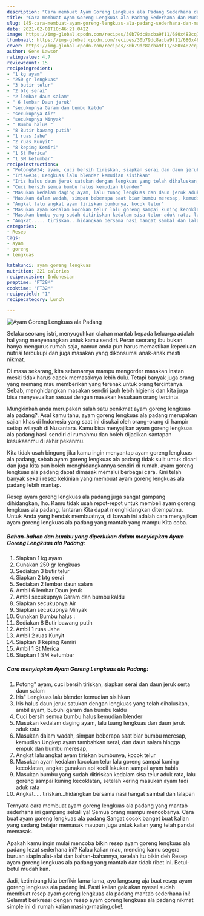 ```yaml
---
description: "Cara membuat Ayam Goreng Lengkuas ala Padang⁣ Sederhana dan Mudah Dibuat"
title: "Cara membuat Ayam Goreng Lengkuas ala Padang⁣ Sederhana dan Mudah Dibuat"
slug: 145-cara-membuat-ayam-goreng-lengkuas-ala-padang-sederhana-dan-mudah-dibuat
date: 2021-02-01T10:46:21.042Z
image: https://img-global.cpcdn.com/recipes/30b79dc8acba9f11/680x482cq70/ayam-goreng-lengkuas-ala-padang⁣-foto-resep-utama.jpg
thumbnail: https://img-global.cpcdn.com/recipes/30b79dc8acba9f11/680x482cq70/ayam-goreng-lengkuas-ala-padang⁣-foto-resep-utama.jpg
cover: https://img-global.cpcdn.com/recipes/30b79dc8acba9f11/680x482cq70/ayam-goreng-lengkuas-ala-padang⁣-foto-resep-utama.jpg
author: Gene Lawson
ratingvalue: 4.7
reviewcount: 15
recipeingredient:
- "1 kg ayam"
- "250 gr lengkuas"
- "3 butir telur"
- "2 btg serai"
- "2 lembar daun salam"
- " 6 lembar Daun jeruk"
- "secukupnya Garam dan bumbu kaldu"
- "secukupnya Air"
- "secukupnya Minyak"
- " Bumbu halus "
- "8 Butir bawang putih"
- "1 ruas Jahe"
- "2 ruas Kunyit"
- "8 keping Kemiri"
- "1 St Merica"
- "1 SM ketumbar"
recipeinstructions:
- "Potong&#34; ayam, cuci bersih tiriskan, siapkan serai dan daun jeruk serta daun salam"
- "Iris&#34; Lengkuas lalu blender kemudian sisihkan"
- "Iris halus daun jeruk satukan dengan lengkuas yang telah dihaluskan, ambil ayam, bubuhi garam dan bumbu kaldu"
- "Cuci bersih semua bumbu halus kemudian blender"
- "Masukan kedalam daging ayam, lalu tuang lengkuas dan daun jeruk aduk rata"
- "Masukan dalam wadah, simpan beberapa saat biar bumbu meresap, kemudian Ungkep ayam tambahkan serai, dan daun salam hingga empuk dan bumbu meresap,"
- "Angkat lalu angkat ayam tiriskan bumbunya, kocok telur"
- "Masukan ayam kedalam kocokan telur lalu goreng sampai kuning kecoklatan, angkat gunakan api kecil lakukan sampai ayam habis"
- "Masukan bumbu yang sudah ditiriskan kedalam sisa telur aduk rata, lalu goreng sampai kuning kecoklatan, setelah kering masukan ayam tadi aduk rata"
- "Angkat..... tiriskan...hidangkan bersama nasi hangat sambal dan lalapan"
categories:
- Resep
tags:
- ayam
- goreng
- lengkuas

katakunci: ayam goreng lengkuas 
nutrition: 221 calories
recipecuisine: Indonesian
preptime: "PT28M"
cooktime: "PT32M"
recipeyield: "1"
recipecategory: Lunch

---
```



![Ayam Goreng Lengkuas ala Padang⁣](https://img-global.cpcdn.com/recipes/30b79dc8acba9f11/680x482cq70/ayam-goreng-lengkuas-ala-padang⁣-foto-resep-utama.jpg)

Selaku seorang istri, menyuguhkan olahan mantab kepada keluarga adalah hal yang menyenangkan untuk kamu sendiri. Peran seorang ibu bukan hanya mengurus rumah saja, namun anda pun harus memastikan keperluan nutrisi tercukupi dan juga masakan yang dikonsumsi anak-anak mesti nikmat.

Di masa  sekarang, kita sebenarnya mampu mengorder masakan instan meski tidak harus capek memasaknya lebih dulu. Tetapi banyak juga orang yang memang mau memberikan yang terenak untuk orang tercintanya. Sebab, menghidangkan masakan sendiri jauh lebih higienis dan kita juga bisa menyesuaikan sesuai dengan masakan kesukaan orang tercinta. 



Mungkinkah anda merupakan salah satu penikmat ayam goreng lengkuas ala padang⁣?. Asal kamu tahu, ayam goreng lengkuas ala padang⁣ merupakan sajian khas di Indonesia yang saat ini disukai oleh orang-orang di hampir setiap wilayah di Nusantara. Kamu bisa menyajikan ayam goreng lengkuas ala padang⁣ hasil sendiri di rumahmu dan boleh dijadikan santapan kesukaanmu di akhir pekanmu.

Kita tidak usah bingung jika kamu ingin menyantap ayam goreng lengkuas ala padang⁣, sebab ayam goreng lengkuas ala padang⁣ tidak sulit untuk dicari dan juga kita pun boleh menghidangkannya sendiri di rumah. ayam goreng lengkuas ala padang⁣ dapat dimasak memalui berbagai cara. Kini telah banyak sekali resep kekinian yang membuat ayam goreng lengkuas ala padang⁣ lebih mantap.

Resep ayam goreng lengkuas ala padang⁣ juga sangat gampang dihidangkan, lho. Kamu tidak usah repot-repot untuk membeli ayam goreng lengkuas ala padang⁣, lantaran Kita dapat menghidangkan ditempatmu. Untuk Anda yang hendak membuatnya, di bawah ini adalah cara menyajikan ayam goreng lengkuas ala padang⁣ yang mantab yang mampu Kita coba.

<!--inarticleads1-->

##### Bahan-bahan dan bumbu yang diperlukan dalam menyiapkan Ayam Goreng Lengkuas ala Padang⁣:

1. Siapkan 1 kg ayam
1. Gunakan 250 gr lengkuas
1. Sediakan 3 butir telur⁣
1. Siapkan 2 btg serai⁣
1. Sediakan 2 lembar daun salam⁣
1. Ambil  6 lembar Daun jeruk
1. Ambil secukupnya Garam dan bumbu kaldu
1. Siapkan secukupnya Air
1. Siapkan secukupnya Minyak
1. Gunakan  Bumbu halus :
1. Sediakan 8 Butir bawang putih
1. Ambil 1 ruas Jahe
1. Ambil 2 ruas Kunyit
1. Siapkan 8 keping Kemiri
1. Ambil 1 St Merica
1. Siapkan 1 SM ketumbar




<!--inarticleads2-->

##### Cara menyiapkan Ayam Goreng Lengkuas ala Padang⁣:

1. Potong&#34; ayam, cuci bersih tiriskan, siapkan serai dan daun jeruk serta daun salam
1. Iris&#34; Lengkuas lalu blender kemudian sisihkan
1. Iris halus daun jeruk satukan dengan lengkuas yang telah dihaluskan, ambil ayam, bubuhi garam dan bumbu kaldu
1. Cuci bersih semua bumbu halus kemudian blender
1. Masukan kedalam daging ayam, lalu tuang lengkuas dan daun jeruk aduk rata
1. Masukan dalam wadah, simpan beberapa saat biar bumbu meresap, kemudian Ungkep ayam tambahkan serai, dan daun salam hingga empuk dan bumbu meresap,
1. Angkat lalu angkat ayam tiriskan bumbunya, kocok telur
1. Masukan ayam kedalam kocokan telur lalu goreng sampai kuning kecoklatan, angkat gunakan api kecil lakukan sampai ayam habis
1. Masukan bumbu yang sudah ditiriskan kedalam sisa telur aduk rata, lalu goreng sampai kuning kecoklatan, setelah kering masukan ayam tadi aduk rata
1. Angkat..... tiriskan...hidangkan bersama nasi hangat sambal dan lalapan




Ternyata cara membuat ayam goreng lengkuas ala padang⁣ yang mantab sederhana ini gampang sekali ya! Semua orang mampu mencobanya. Cara buat ayam goreng lengkuas ala padang⁣ Sangat cocok banget buat kalian yang sedang belajar memasak maupun juga untuk kalian yang telah pandai memasak.

Apakah kamu ingin mulai mencoba bikin resep ayam goreng lengkuas ala padang⁣ lezat sederhana ini? Kalau kalian mau, mending kamu segera buruan siapin alat-alat dan bahan-bahannya, setelah itu bikin deh Resep ayam goreng lengkuas ala padang⁣ yang mantab dan tidak ribet ini. Betul-betul mudah kan. 

Jadi, ketimbang kita berfikir lama-lama, ayo langsung aja buat resep ayam goreng lengkuas ala padang⁣ ini. Pasti kalian gak akan nyesel sudah membuat resep ayam goreng lengkuas ala padang⁣ mantab sederhana ini! Selamat berkreasi dengan resep ayam goreng lengkuas ala padang⁣ nikmat simple ini di rumah kalian masing-masing,oke!.

